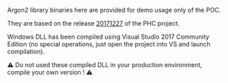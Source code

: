 Argon2 library binaries here are provided for demo usage only of the POC.

They are based on the release [20171227](https://github.com/P-H-C/phc-winner-argon2/releases/tag/20171227) of the PHC project.

Windows DLL has been compiled using Visual Studio 2017 Community Edition (no special operations, just open the project into VS and launch compilation).

 :warning: Do not used these compiled DLL in your production environment, compile your own version !  :warning:
